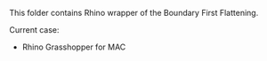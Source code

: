 This folder contains Rhino wrapper of the Boundary First Flattening.

Current case:
* Rhino Grasshopper for MAC
